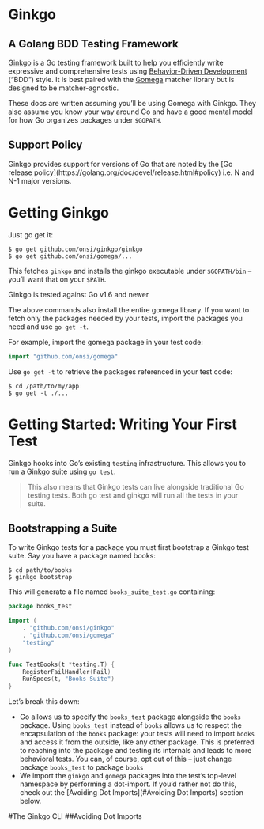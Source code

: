 <H1>Ginkgo</H1>
<H2>A Golang BDD Testing Framework</H2>

[Ginkgo](https://github.com/onsi/ginkgo) is a Go testing framework built to help 
you efficiently write expressive and comprehensive tests using 
[Behavior-Driven Development](https://en.wikipedia.org/wiki/Behavior-driven_development) (“BDD”) style. 
It is best paired with the [Gomega](https://github.com/onsi/gomega) matcher library 
but is designed to be matcher-agnostic.

These docs are written assuming you’ll be using Gomega with Ginkgo. 
They also assume you know your way around Go and have a good mental model for 
how Go organizes packages under `$GOPATH`.

<H2>Support Policy</H2>
Ginkgo provides support for versions of Go that are noted by the 
[Go release policy](https://golang.org/doc/devel/release.html#policy) i.e. N and N-1 major versions.

# Getting Ginkgo
Just go get it:
```shell script
$ go get github.com/onsi/ginkgo/ginkgo
$ go get github.com/onsi/gomega/...
```

This fetches `ginkgo` and installs the ginkgo executable 
under `$GOPATH/bin` – you’ll want that on your `$PATH`.

Ginkgo is tested against Go v1.6 and newer

The above commands also install the entire gomega library. 
If you want to fetch only the packages needed by your tests, 
import the packages you need and use `go get -t`.

For example, import the gomega package in your test code:
```go
import "github.com/onsi/gomega"
```

Use `go get -t` to retrieve the packages referenced in your test code:
```shell script
$ cd /path/to/my/app
$ go get -t ./...
```

# Getting Started: Writing Your First Test
Ginkgo hooks into Go’s existing `testing` infrastructure. 
This allows you to run a Ginkgo suite using `go test`.

> This also means that Ginkgo tests can live alongside traditional Go testing tests. Both go test and ginkgo will run all the tests in your suite.

## Bootstrapping a Suite
To write Ginkgo tests for a package you must first bootstrap a Ginkgo test suite. 
Say you have a package named books:
```shell script
$ cd path/to/books
$ ginkgo bootstrap
```
This will generate a file named `books_suite_test.go` containing:
```go
package books_test

import (
    . "github.com/onsi/ginkgo"
    . "github.com/onsi/gomega"
    "testing"
)

func TestBooks(t *testing.T) {
    RegisterFailHandler(Fail)
    RunSpecs(t, "Books Suite")
}
```
Let’s break this down:

- Go allows us to specify the `books_test` package alongside the `books` package. 
Using `books_test` instead of `books` allows us to respect the encapsulation of the `books` package: 
your tests will need to import `books` and access it from the outside, like any other package. 
This is preferred to reaching into the package and testing its internals and leads to more behavioral tests. 
You can, of course, opt out of this – just change package `books_test` to package `books`
- We import the `ginkgo` and `gomega` packages into the test’s top-level namespace by performing a dot-import. 
If you’d rather not do this, check out the [Avoiding Dot Imports](#Avoiding Dot Imports) section below.

#The Ginkgo CLI
##Avoiding Dot Imports